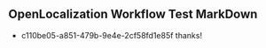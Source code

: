 ## OpenLocalization Workflow Test MarkDown
* c110be05-a851-479b-9e4e-2cf58fd1e85f thanks!

<!--HONumber=Oct16_HO3-->


